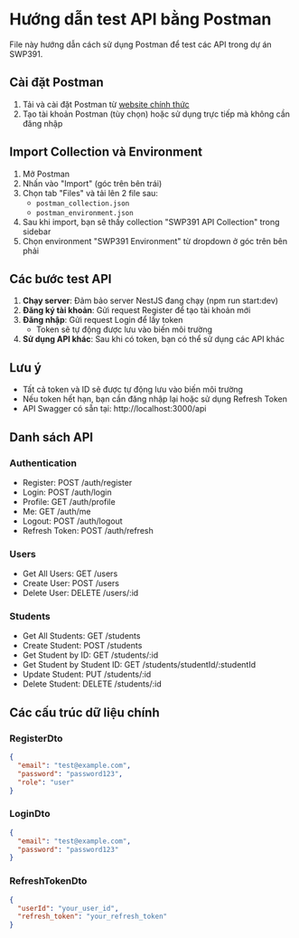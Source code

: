 # Hướng dẫn test API bằng Postman

File này hướng dẫn cách sử dụng Postman để test các API trong dự án SWP391.

## Cài đặt Postman

1. Tải và cài đặt Postman từ [website chính thức](https://www.postman.com/downloads/)
2. Tạo tài khoản Postman (tùy chọn) hoặc sử dụng trực tiếp mà không cần đăng nhập

## Import Collection và Environment

1. Mở Postman
2. Nhấn vào "Import" (góc trên bên trái)
3. Chọn tab "Files" và tải lên 2 file sau:
   - `postman_collection.json`
   - `postman_environment.json`
4. Sau khi import, bạn sẽ thấy collection "SWP391 API Collection" trong sidebar
5. Chọn environment "SWP391 Environment" từ dropdown ở góc trên bên phải

## Các bước test API

1. **Chạy server**: Đảm bảo server NestJS đang chạy (npm run start:dev)
2. **Đăng ký tài khoản**: Gửi request Register để tạo tài khoản mới
3. **Đăng nhập**: Gửi request Login để lấy token
   - Token sẽ tự động được lưu vào biến môi trường
4. **Sử dụng API khác**: Sau khi có token, bạn có thể sử dụng các API khác

## Lưu ý

- Tất cả token và ID sẽ được tự động lưu vào biến môi trường
- Nếu token hết hạn, bạn cần đăng nhập lại hoặc sử dụng Refresh Token
- API Swagger có sẵn tại: http://localhost:3000/api

## Danh sách API

### Authentication
- Register: POST /auth/register
- Login: POST /auth/login
- Profile: GET /auth/profile
- Me: GET /auth/me
- Logout: POST /auth/logout
- Refresh Token: POST /auth/refresh

### Users
- Get All Users: GET /users
- Create User: POST /users
- Delete User: DELETE /users/:id

### Students
- Get All Students: GET /students
- Create Student: POST /students
- Get Student by ID: GET /students/:id
- Get Student by Student ID: GET /students/studentId/:studentId
- Update Student: PUT /students/:id
- Delete Student: DELETE /students/:id

## Các cấu trúc dữ liệu chính

### RegisterDto
```json
{
  "email": "test@example.com",
  "password": "password123",
  "role": "user"
}
```

### LoginDto
```json
{
  "email": "test@example.com",
  "password": "password123"
}
```

### RefreshTokenDto
```json
{
  "userId": "your_user_id",
  "refresh_token": "your_refresh_token"
}
```
